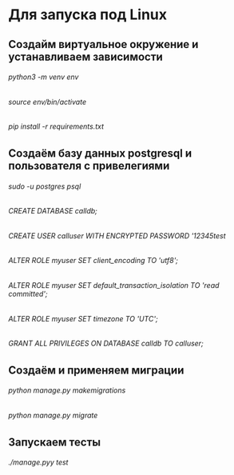 # Для запуска под Linux
## Создайм виртуальное окружение и устанавливаем зависимости 

###### python3 -m venv env
###### source env/bin/activate
###### pip install -r requirements.txt

## Создаём базу данных postgresql и пользователя с привелегиями
###### sudo -u postgres psql
###### CREATE DATABASE calldb;
###### CREATE USER calluser WITH ENCRYPTED PASSWORD '12345test
###### ALTER ROLE myuser SET client_encoding TO 'utf8';
###### ALTER ROLE myuser SET default_transaction_isolation TO 'read committed';
###### ALTER ROLE myuser SET timezone TO 'UTC';
###### GRANT ALL PRIVILEGES ON DATABASE calldb TO calluser;

## Создаём и применяем миграции
###### python manage.py makemigrations
###### python manage.py migrate

## Запускаем тесты
###### ./manage.pyy test

